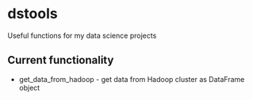 # dstools
Useful functions for my data science projects

## Current functionality

* get_data_from_hadoop - get data from Hadoop cluster as DataFrame object

